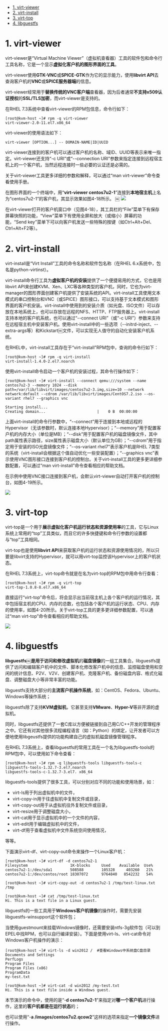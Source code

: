 
<!-- @import "[TOC]" {cmd="toc" depthFrom=1 depthTo=6 orderedList=false} -->

<!-- code_chunk_output -->

- [1. virt-viewer](#1-virt-viewer)
- [2. virt-install](#2-virt-install)
- [3. virt-top](#3-virt-top)
- [4. libguestfs](#4-libguestfs)

<!-- /code_chunk_output -->

# 1. virt-viewer

virt\-viewer是“Virtual Machine Viewer”（虚拟机查看器）工具的软件包和命令行工具名称，它是一个显示**虚拟化客户机的图形界面的工具**。

virt\-viewer使用**GTK\-VNC**或**SPICE\-GTK**作为它的显示能力，使用**libvirt API**去查询客户机的**VNC**或**SPICE服务器端**的信息。

virt\-viewer经常用于**替换传统的VNC客户端**查看器，因为后者通常**不支持x509认证授权**的**SSL/TLS加密**，而virt\-viewer是支持的。

在RHEL 7.3系统中查看virt\-viewer的RPM包信息，命令行如下：

```
[root@kvm-host ~]# rpm -q virt-viewer￼
virt-viewer-2.0-11.el7.x86_64
```

virt-viewer的使用语法如下：

```
virt-viewer [OPTION...] -- DOMAIN-NAME|ID|UUID
```

virt\-viewer连接到的客户机可以通过客户机的名称、域ID、UUID等表示来唯一指定。virt\-viewer还支持“\-c URI”或“\-\-connection URI”参数来指定连接到远程宿主机上的一个客户机，当然远程连接时一些必要的认证还是必需的。

关于virt\-viewer工具更多详细的参数和解释，可以通过“man virt\-viewer”命令查看使用手册。

在图形界面的一个终端中，用“**virt\-viewer centos7u2\-1**”连接到**本地宿主机**上名为“centos7u2\-1”的客户机，其显示效果如图4-18所示。
￼
![](./images/2019-05-19-19-22-47.png)

在virt\-viewer打开的客户机窗口中（见图4\-18），其工具栏的“File”菜单下有保存屏幕快照的功能，“View”菜单下有使用全屏和放大（或缩小）屏幕的功能，“Send key”菜单下可以向客户机发送一些特殊的按键（如Ctrl\+Alt\+Del、Ctrl\+Alt\+F2等）。

# 2. virt-install

virt\-install是“Virt Install”工具的命令名称和软件包名称（在RHEL 6.x系统中，包名是python\-virtinst）。

virt\-install命令行工具为**虚拟客户机的安装**提供了一个便捷易用的方式，它也是用libvirt API来创建KVM、Xen、LXC等各种类型的客户机，同时，它也为virt\-manager的图形界面创建客户机提供了安装系统的API。virt-install工具使用文本模式的串口控制台和VNC（或SPICE）图形接口，可以支持基于文本模式和图形界面的客户机安装。virt\-install中使用到的安装介质（如光盘、ISO文件）可以存放在本地系统上，也可以存放在远程的NFS、HTTP、FTP服务器上。virt-install支持本地的客户机系统，也可以通过“\-\-connect URI”（或“\-c URI”）参数来支持在远程宿主机中安装客户机。使用virt\-install中的一些选项（\-\-initrd-inject、\-\-extra-args等）和Kickstart￼文件，可以实现无人值守的自动化安装客户机系统。

在RHEL中，virt\-install工具存在于“virt\-install”RPM包中，查询的命令行如下：

```
[root@kvm-host ~]# rpm -q virt-install￼
virt-install-1.4.0-2.el7.noarch
```

使用virt-install命令启动一个客户机的安装过程，其命令行操作如下：

```
[root@kvm-host ~]# virt-install --connect qemu:///system --name centos7u2-3 --memory 1024 --disk path=/var/lib/libvirt/images/centos7u2-3.img,size=10 --network network:default --cdrom /var/lib/libvirt/images/CentOS7.2.iso --os-variant rhel7 --graphics vnc￼
￼
Starting install...￼
Creating domain...                       |    0 B  00:00:00
```

上面virt\-install的命令行参数中，“\-\-connect”用于连接到本地或远程的Hypervisor（无该参数时，默认连接本地Hypervisor）；“\-\-memory”用于配置客户机的内存大小（单位是MB）；“\-\-disk”用于配置客户机的磁盘镜像文件，其中path属性表示路径，size属性表示磁盘大小（默认单位为GB）；“\-\-cdrom”用于指定用于安装的ISO光盘镜像文件；“\-\-os\-variant rhel7”表示客户机是RHEL 7类型的系统（virt\-install会根据这个值自动优化一些安装配置）；“\-\-graphics vnc”表示使用VNC图形接口连接到客户机的控制台。关于virt\-install工具的更多更详细参数配置，可以通过“man virt\-install”命令查看相应的帮助文档。

在示例中使用VNC接口连接到客户机，会默认virt-viewer自动打开客户机的控制台，如图4\-19所示。

![](./images/2019-05-19-19-28-56.png)

# 3. virt-top

virt\-top是一个用于**展示虚拟化客户机运行状态和资源使用率**的工具，它与Linux系统上常用的“top”工具类似，而且它的许多快捷键和命令行参数的设置都与“top”工具相同。

virt\-top也是使用**libvirt API**来获取客户机的运行状态和资源使用情况的，所以只要是libvirt支持的Hypervisor，就可以用virt\-top监控该Hypervisor上的客户机状态。

在RHEL 7.3系统上，virt\-top命令就是在名为virt\-top的RPM包中用命令行查看：

```
[root@kvm-host ~]# rpm -q virt-top￼
virt-top-1.0.8-8.el7.x86_64
```

直接运行“virt-top”命令后，将会显示出当前宿主机上各个客户机的运行情况，其中包括宿主机的CPU、内存的总数，也包括各个客户机的运行状态、CPU、内存的使用率，如图4-20所示。关于virt-top工具的更多更详细参数配置，可以通过“man virt\-top”命令查看相应的帮助文档。

![](./images/2019-05-19-19-29-44.png)

# 4. libguestfs

**libguestfs￼**是用于**访问和修改虚拟机**的**磁盘镜像**的一组工具集合。libguestfs提供了访问和编辑客户机中的文件、脚本化修改客户机中的信息、监控磁盘使用和空闲的统计信息、P2V、V2V、创建客户机、克隆客户机、备份磁盘内容、格式化磁盘、调整磁盘大小等非常丰富的功能。

libguestfs支持大部分的**主流客户机操作系统**，如：CentOS、Fedora、Ubuntu、Windows等操作系统；

libguestfs除了支持**KVM虚拟机**，它甚至支持**VMware**、**Hyper\-V**等非开源的虚拟机。

同时，libguestfs还提供了一套C库以方便被链接到自己用C/C\+\+开发的管理程序之中。它还有对其他很多流程编程语言（如：Python）的绑定，让开发者可以方便地使用libgeustfs提供的功能构建自己的虚拟机磁盘镜像管理程序。

在RHEL 7.3系统上，查看libguestfs的常用工具在一个名为libguestfs\-tools的RPM包中，可以使用如下命令查看：

```
[root@kvm-host ~]# rpm -q libguestfs-tools libguestfs-tools-c￼
libguestfs-tools-1.32.7-3.el7.noarch￼
libguestfs-tools-c-1.32.7-3.el7. x86_64
```

libguestfs\-tools提供了很多工具，可以分别对应不同的功能和使用场景，如：

- virt\-ls用于列出虚拟机中的文件，
- virt\-copy\-in用于往虚拟机中复制文件或目录，
- virt\-copy\-out用于从虚拟机往外复制文件或目录，
- virt\-resize用于调整磁盘大小，
- virt\-cat用于显示虚拟机中的一个文件的内容，
- virt\-edit用于编辑虚拟机中的文件，
- virt\-df用于查看虚拟机中文件系统空间使用情况，

等等。

下面演示virt\-df、virt\-copy\-out命令来操作一个Linux客户机：

```
[root@kvm-host ~]# virt-df -d centos7u2-1￼
Filesystem                   1K-blocks     Used    Available  Use%￼
centos7u2-1:/dev/sda1        508588        105328     403260   21%￼
centos7u2-1:/dev/centos/root 18307072      9764840   8542232   54%￼
￼
[root@kvm-host ~]# virt-copy-out -d centos7u2-1 /tmp/test-linux.txt /tmp￼
￼
[root@kvm-host ~]# cat /tmp/test-linux.txt￼
Hi. This is a text file in a Linux guest.
```

libguestfs的一些工具用于**Windows客户机镜像**的操作时，需要先安装libguestfs\-winsupport这个软件包；

当使用guestmount来挂载Windows镜像时，还需要安装ntfs\-3g软件包（可以到EPEL中找RPM，也可以自行编译安装）。下面是使用virt\-ls、virt\-cat命令对Windows客户机操作的演示：

```
[root@kvm-host ~]# virt-ls -d win2012 /  #查看Windows中系统盘C盘目录￼
Documents and Settings￼
PerfLogs￼
Program Files￼
Program Files (x86)￼
ProgramData￼
my-test.txt￼
￼
[root@kvm-host ~]# virt-cat -d win2012 /my-test.txt￼
Hi. This is a text file inside a Windows guest.
```

本节演示的命令中，使用的是“\-**d centos7u2\-1**”来指定对**哪一个客户机**进行操作，这里的**客户机都是在运行状态**的；

也可以使用“\-**a /images/centos7u2.qcow2**”这样的选项来指定**一个镜像文件**进行操作。

